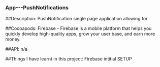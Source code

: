 ### App---PushNotifications

##Description: 
PushNotification single page application allowing for 

##Cocoapods:
Firebase - Firebase is a mobile platform that helps you quickly develop high-quality apps, grow your user base, and earn more money.

##API:
n/a

##Things I have learnt in this project:
Firebase intitial SETUP
